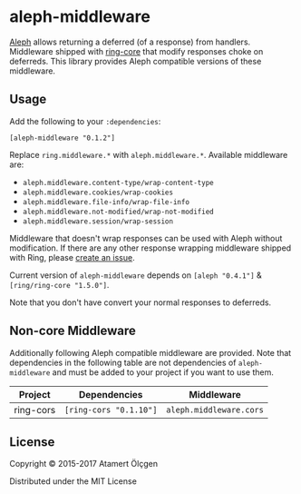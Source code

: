 # aleph-middleware

[Aleph](http://aleph.io/) allows returning a deferred (of a response) from
handlers. Middleware shipped with [ring-core](https://github.com/ring-clojure/ring)
that modify responses choke on deferreds. This library provides Aleph compatible
versions of these middleware.


## Usage

Add the following to your `:dependencies`:


    [aleph-middleware "0.1.2"]


Replace `ring.middleware.*` with `aleph.middleware.*`. Available middleware are:


- `aleph.middleware.content-type/wrap-content-type`
- `aleph.middleware.cookies/wrap-cookies`
- `aleph.middleware.file-info/wrap-file-info`
- `aleph.middleware.not-modified/wrap-not-modified`
- `aleph.middleware.session/wrap-session`


Middleware that doesn't wrap responses can be used with Aleph without
modification. If there are any other response wrapping middleware shipped with
Ring, please [create an issue](https://github.com/muhuk/aleph-middleware/issues).

Current version of `aleph-middleware` depends on `[aleph "0.4.1"]` &
`[ring/ring-core "1.5.0"]`.

Note that you don't have convert your normal responses to deferreds.


## Non-core Middleware

Additionally following Aleph compatible middleware are provided. Note that
dependencies in the following table are not dependencies of `aleph-middleware` and
must be added to your project if you want to use them.

Project | Dependencies | Middleware
------- |------------- | ----------
ring-cors | `[ring-cors "0.1.10"]` | `aleph.middleware.cors`


## License

Copyright © 2015-2017 Atamert Ölçgen

Distributed under the MIT License
